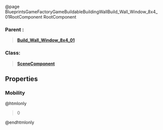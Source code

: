 @page BlueprintsGameFactoryGameBuildableBuildingWallBuild_Wall_Window_8x4_01RootComponent RootComponent
### Parent :
<b><a href="_blueprints_game_factory_game_buildable_building_wall_build__wall__window_8x4_01.html"><blockquote>Build_Wall_Window_8x4_01</blockquote></a></b>
### Class:
<b><a href="_class_script_scene_component.html"><blockquote>SceneComponent</blockquote></a></b>
## Properties
### Mobility
@htmlonly
<blockquote>0</blockquote>
@endhtmlonly


